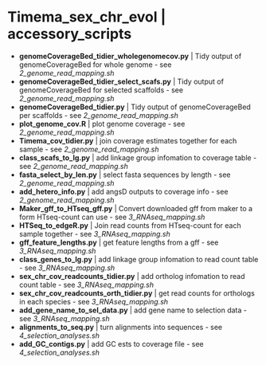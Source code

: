# Timema_sex_chr_evol | accessory_scripts

* **genomeCoverageBed_tidier_wholegenomecov.py** | Tidy output of genomeCoverageBed for whole genome - see *2_genome_read_mapping.sh*
* **genomeCoverageBed_tidier_select_scafs.py** | Tidy output of genomeCoverageBed for selected scaffolds - see *2_genome_read_mapping.sh*
* **genomeCoverageBed_tidier.py** | Tidy output of genomeCoverageBed per scaffolds - see *2_genome_read_mapping.sh*
* **plot_genome_cov.R** | plot genome coverage - see *2_genome_read_mapping.sh*
* **Timema_cov_tidier.py**  | join coverage estimates together for each sample - see *2_genome_read_mapping.sh*
* **class_scafs_to_lg.py**  | add linkage group infomation to coverage table - see *2_genome_read_mapping.sh*
* **fasta_select_by_len.py** | select fasta sequences by length - see *2_genome_read_mapping.sh*
* **add_hetero_info.py** | add angsD outputs to coverage info - see *2_genome_read_mapping.sh*
* **Maker_gff_to_HTseq_gff.py** | Convert downloaded gff from maker to a form HTseq-count can use - see *3_RNAseq_mapping.sh*
* **HTSeq_to_edgeR.py** | Join read counts from HTseq-count for each sample together - see *3_RNAseq_mapping.sh*
* **gff_feature_lengths.py**  | get feature lengths from a gff - see *3_RNAseq_mapping.sh*
* **class_genes_to_lg.py**  | add linkage group infomation to read count table - see *3_RNAseq_mapping.sh*
* **sex_chr_cov_readcounts_tidier.py** | add ortholog infomation to read count table - see *3_RNAseq_mapping.sh*
* **sex_chr_cov_readcounts_orth_tidier.py** | get read counts for orthologs in each species - see *3_RNAseq_mapping.sh*
* **add_gene_name_to_sel_data.py** | add gene name to selection data - see *3_RNAseq_mapping.sh*
* **alignments_to_seq.py** | turn alignments into sequences - see  *4_selection_analyses.sh*
* **add_GC_contigs.py** | add GC ests to coverage file - see  *4_selection_analyses.sh*
